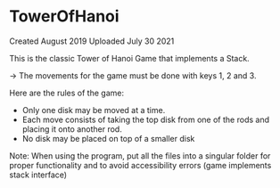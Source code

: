 # TowerOfHanoi

Created August 2019
Uploaded July 30 2021

This is the classic Tower of Hanoi Game that implements a Stack. 

-> The movements for the game must be done with keys 1, 2 and 3.

Here are the rules of the game:
- Only one disk may be moved at a time.
- Each move consists of taking the top disk from one of the rods and placing it onto another rod.
- No disk may be placed on top of a smaller disk

Note: When using the program, put all the files into a singular folder for proper functionality and to avoid accessibility errors (game implements stack interface)
